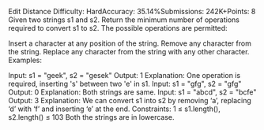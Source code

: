 Edit Distance
Difficulty: HardAccuracy: 35.14%Submissions: 242K+Points: 8
Given two strings s1 and s2. Return the minimum number of operations required to convert s1 to s2.
The possible operations are permitted:

Insert a character at any position of the string.
Remove any character from the string.
Replace any character from the string with any other character.
Examples:

Input: s1 = "geek", s2 = "gesek"
Output: 1
Explanation: One operation is required, inserting 's' between two 'e' in s1.
Input: s1 = "gfg", s2 = "gfg"
Output: 0
Explanation: Both strings are same.
Input: s1 = "abcd", s2 = "bcfe"
Output: 3
Explanation: We can convert s1 into s2 by removing ‘a’, replacing ‘d’ with ‘f’ and inserting ‘e’ at the end. 
Constraints:
1 ≤ s1.length(), s2.length() ≤ 103
Both the strings are in lowercase.

